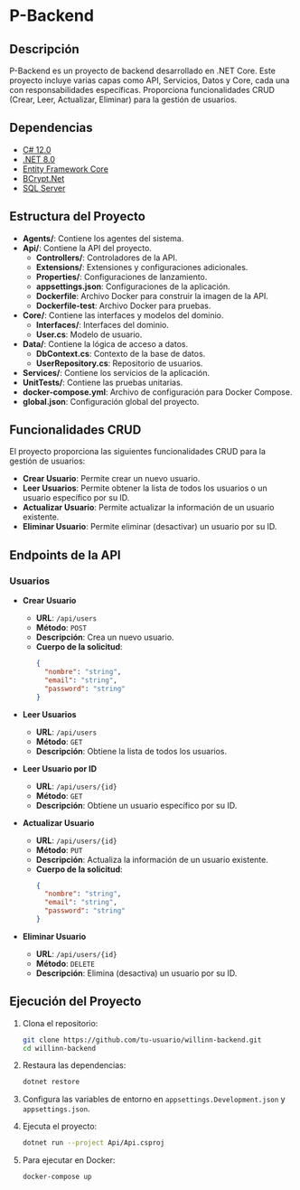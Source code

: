 # P-Backend

## Descripción

P-Backend es un proyecto de backend desarrollado en .NET Core. Este proyecto incluye varias capas como API, Servicios, Datos y Core, cada una con responsabilidades específicas. Proporciona funcionalidades CRUD (Crear, Leer, Actualizar, Eliminar) para la gestión de usuarios.

## Dependencias

- [C# 12.0](https://learn.microsoft.com/en-us/dotnet/csharp/whats-new/csharp-12)
- [.NET 8.0](https://dotnet.microsoft.com/download/dotnet/8.0)
- [Entity Framework Core](https://docs.microsoft.com/en-us/ef/core/)
- [BCrypt.Net](https://github.com/BcryptNet/bcrypt.net)
- [SQL Server](https://www.microsoft.com/en-us/sql-server/sql-server-downloads)

## Estructura del Proyecto

- **Agents/**: Contiene los agentes del sistema.
- **Api/**: Contiene la API del proyecto.
  - **Controllers/**: Controladores de la API.
  - **Extensions/**: Extensiones y configuraciones adicionales.
  - **Properties/**: Configuraciones de lanzamiento.
  - **appsettings.json**: Configuraciones de la aplicación.
  - **Dockerfile**: Archivo Docker para construir la imagen de la API.
  - **Dockerfile-test**: Archivo Docker para pruebas.
- **Core/**: Contiene las interfaces y modelos del dominio.
  - **Interfaces/**: Interfaces del dominio.
  - **User.cs**: Modelo de usuario.
- **Data/**: Contiene la lógica de acceso a datos.
  - **DbContext.cs**: Contexto de la base de datos.
  - **UserRepository.cs**: Repositorio de usuarios.
- **Services/**: Contiene los servicios de la aplicación.
- **UnitTests/**: Contiene las pruebas unitarias.
- **docker-compose.yml**: Archivo de configuración para Docker Compose.
- **global.json**: Configuración global del proyecto.

## Funcionalidades CRUD

El proyecto proporciona las siguientes funcionalidades CRUD para la gestión de usuarios:

- **Crear Usuario**: Permite crear un nuevo usuario.
- **Leer Usuarios**: Permite obtener la lista de todos los usuarios o un usuario específico por su ID.
- **Actualizar Usuario**: Permite actualizar la información de un usuario existente.
- **Eliminar Usuario**: Permite eliminar (desactivar) un usuario por su ID.

## Endpoints de la API

### Usuarios

- **Crear Usuario**
  - **URL**: `/api/users`
  - **Método**: `POST`
  - **Descripción**: Crea un nuevo usuario.
  - **Cuerpo de la solicitud**:
    ```json
    {
      "nombre": "string",
      "email": "string",
      "password": "string"
    }
    ```

- **Leer Usuarios**
  - **URL**: `/api/users`
  - **Método**: `GET`
  - **Descripción**: Obtiene la lista de todos los usuarios.

- **Leer Usuario por ID**
  - **URL**: `/api/users/{id}`
  - **Método**: `GET`
  - **Descripción**: Obtiene un usuario específico por su ID.

- **Actualizar Usuario**
  - **URL**: `/api/users/{id}`
  - **Método**: `PUT`
  - **Descripción**: Actualiza la información de un usuario existente.
  - **Cuerpo de la solicitud**:
    ```json
    {
      "nombre": "string",
      "email": "string",
      "password": "string"
    }
    ```

- **Eliminar Usuario**
  - **URL**: `/api/users/{id}`
  - **Método**: `DELETE`
  - **Descripción**: Elimina (desactiva) un usuario por su ID.

## Ejecución del Proyecto

1. Clona el repositorio:

    ```sh
    git clone https://github.com/tu-usuario/willinn-backend.git
    cd willinn-backend
    ```

2. Restaura las dependencias:

    ```sh
    dotnet restore
    ```

3. Configura las variables de entorno en `appsettings.Development.json` y `appsettings.json`.

4. Ejecuta el proyecto:

    ```sh
    dotnet run --project Api/Api.csproj
    ```

5. Para ejecutar en Docker:

    ```sh
    docker-compose up
    ```
